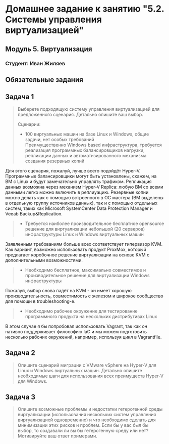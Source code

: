 # Домашнее задание к занятию "5.2. Системы управления виртуализацией"

## Модуль 5. Виртуализация

### Студент: Иван Жиляев

## Обязательные задания

## Задача 1 

>Выберете подходящую систему управления виртуализацией для предложенного сценария. Детально опишите ваш выбор.
>
>Сценарии:
>
>- 100 виртуальных машин на базе Linux и Windows, общие задачи, нет особых требований  
>Преимущественно Windows based инфраструктура, требуется реализация программных балансировщиков нагрузки, репликации данных и автоматизированного механизма создания резервных копий 

Для этого сценария, пожалуй, лучше всего подойдёт Hyper-V. Программные балансировщики могут быть установлены, скажем, на ВМ с Linux и будут замечательно управлять трафиком. Репликация данных возможна через механизм Hyper-V Replica: любую ВМ со всеми данными легко можно включить в реплиуацию. Резервные копии можно делать как с помощью встроенного в ОС мастера (ВМ выделены в отдельную группу источников данных), так и с помощью отдельных систем, таких как Microsoft SystemCenter Data Protection Manager и Veeab Backup&Replication. 

>- Требуется наиболее производительное бесплатное opensource решение для виртуализации небольшой (20 серверов) инфраструктуры Linux и Windows виртуальных машин

Заявленным требованиям больше всех соответствует гипервизор KVM. Как вариант, возможно использовать продукт ProxMox, который предлагает коробочное решение виртуализации на основе KVM с дополнительными возможностями.

>- Необходимо бесплатное, максимально совместимое и производительное решение для виртуализации Windows инфраструктуры

Пожалуй, выбор снова падёт на KVM - он имеет хорошую производительность, совместимость с железом и широкое сообщество для помощи в troubleshooting-е.

>- Необходимо рабочее окружение для тестирование программного продукта на нескольких дистрибутивах Linux

В этом случае я бы попробовал использовать Vagrant, так как он нативно поддерживает философию IaC и мы можем подготовить несколько рабочих окружений, например, используя цикл в Vagrantfile.

## Задача 2 

>Опишите сценарий миграции с VMware vSphere на Hyper-V для Linux и Windows виртуальных машин. Детально опишите необходимые шаги для использования всех преимуществ Hyper-V для Windows.

## Задача 3 

>Опишите возможные проблемы и недостатки гетерогенной среды виртуализации (использования нескольких систем управления виртуализацией одновременно) и что необходимо сделать для минимизации этих рисков и проблем. Если бы у вас был бы выбор, то создавали ли вы бы гетерогенную среду или нет? Мотивируйте ваш ответ примерами.

